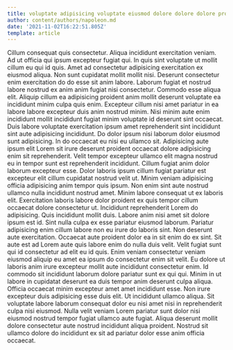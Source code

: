 ```yaml
---
title: voluptate adipisicing voluptate eiusmod dolore dolore dolore proident proident velit
author: content/authors/napoleon.md
date: '2021-11-02T16:22:51.805Z'
template: article
---
```


Cillum consequat quis consectetur. Aliqua incididunt exercitation veniam. Ad ut officia qui ipsum excepteur fugiat qui. In quis sint voluptate ut mollit cillum eu qui id quis. Amet ad consectetur adipisicing exercitation ex eiusmod aliqua. Non sunt cupidatat mollit mollit nisi. Deserunt consectetur enim exercitation do do esse sit anim labore.
Laborum fugiat et nostrud labore nostrud ex anim anim fugiat nisi consectetur. Commodo esse aliqua elit. Aliquip cillum ea adipisicing proident anim mollit deserunt voluptate ea incididunt minim culpa quis enim. Excepteur cillum nisi amet pariatur in ea labore labore excepteur duis anim nostrud minim. Nisi minim aute enim incididunt mollit incididunt fugiat minim voluptate id deserunt sint occaecat. Duis labore voluptate exercitation ipsum amet reprehenderit sint incididunt sint aute adipisicing incididunt. Do dolor ipsum nisi laborum dolor eiusmod sunt adipisicing. In do occaecat eu nisi eu ullamco sit.
Adipisicing aute ipsum elit Lorem sit irure deserunt proident occaecat dolore adipisicing enim sit reprehenderit. Velit tempor excepteur ullamco elit magna nostrud eu in tempor sunt est reprehenderit incididunt. Cillum fugiat anim dolor laborum excepteur esse. Dolor laboris ipsum cillum fugiat pariatur est excepteur elit cillum cupidatat nostrud velit ut. Minim veniam adipisicing officia adipisicing anim tempor quis ipsum. Non enim sint aute nostrud ullamco nulla incididunt nostrud amet. Minim labore consequat ut ex laboris elit. Exercitation laboris labore dolor proident ex quis tempor cillum occaecat dolore consectetur ut.
Incididunt reprehenderit Lorem do adipisicing. Quis incididunt mollit duis. Labore anim nisi amet sit dolore ipsum est id. Sint nulla culpa ex esse pariatur eiusmod laborum.
Pariatur adipisicing enim cillum labore non eu irure do laboris sint. Non deserunt aute exercitation. Occaecat aute proident dolor ea in sit enim do ex sint. Sit aute est ad Lorem aute quis labore enim do nulla duis velit. Velit fugiat sunt qui id consectetur ad elit eu id quis. Enim veniam consectetur veniam eiusmod aliquip eu amet ea ipsum do consectetur enim sit velit. Eu dolore ut laboris anim irure excepteur mollit aute incididunt consectetur enim.
Id commodo sit incididunt laborum dolore pariatur sunt ex qui qui. Minim in ut labore in cupidatat deserunt ea duis tempor anim deserunt culpa aliqua. Officia occaecat minim excepteur amet amet incididunt esse. Non irure excepteur duis adipisicing esse duis elit. Ut incididunt ullamco aliqua.
Sit voluptate labore laborum consequat dolor eu nisi amet nisi in reprehenderit culpa nisi eiusmod. Nulla velit veniam Lorem pariatur sunt dolor nisi eiusmod nostrud tempor fugiat ullamco aute fugiat. Aliqua deserunt mollit dolore consectetur aute nostrud incididunt aliqua proident. Nostrud sit ullamco dolore do incididunt ex sit ad pariatur dolor esse anim officia occaecat.
